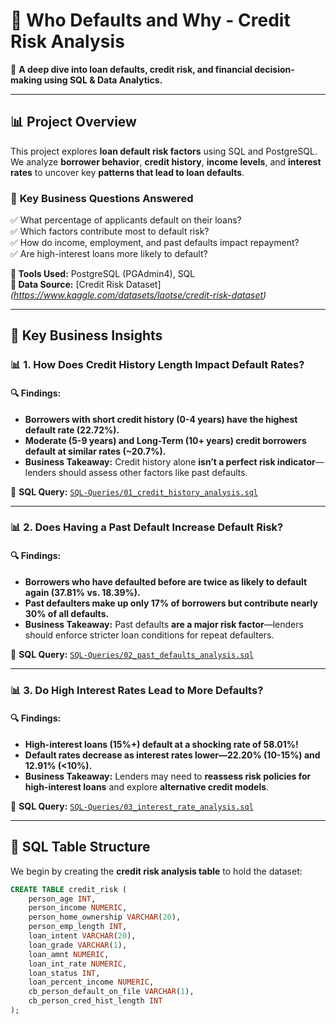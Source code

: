 # 📌 Who Defaults and Why - Credit Risk Analysis

🚀 **A deep dive into loan defaults, credit risk, and financial decision-making using SQL & Data Analytics.**  

---

## 📊 Project Overview
This project explores **loan default risk factors** using SQL and PostgreSQL.  
We analyze **borrower behavior**, **credit history**, **income levels**, and **interest rates** to uncover key **patterns that lead to loan defaults**.  

### 🔹 **Key Business Questions Answered**
✅ What percentage of applicants default on their loans?  
✅ Which factors contribute most to default risk?  
✅ How do income, employment, and past defaults impact repayment?  
✅ Are high-interest loans more likely to default?  

**📌 Tools Used:** PostgreSQL (PGAdmin4), SQL  
**📌 Data Source:** [Credit Risk Dataset] *(https://www.kaggle.com/datasets/laotse/credit-risk-dataset)*

---

## 📌 Key Business Insights

### **📊 1. How Does Credit History Length Impact Default Rates?**
#### 🔍 Findings:
- **Borrowers with short credit history (0-4 years) have the highest default rate (22.72%).**  
- **Moderate (5-9 years) and Long-Term (10+ years) credit borrowers default at similar rates (~20.7%).**  
- **Business Takeaway:** Credit history alone **isn’t a perfect risk indicator**—lenders should assess other factors like past defaults.  

📜 **SQL Query:** [`SQL-Queries/01_credit_history_analysis.sql`](SQL-Queries/01_credit_history_analysis.sql)  

---

### **📊 2. Does Having a Past Default Increase Default Risk?**
#### 🔍 Findings:
- **Borrowers who have defaulted before are twice as likely to default again (37.81% vs. 18.39%).**  
- **Past defaulters make up only 17% of borrowers but contribute nearly 30% of all defaults.**  
- **Business Takeaway:** Past defaults **are a major risk factor**—lenders should enforce stricter loan conditions for repeat defaulters.  

📜 **SQL Query:** [`SQL-Queries/02_past_defaults_analysis.sql`](SQL-Queries/02_past_defaults_analysis.sql)  

---

### **📊 3. Do High Interest Rates Lead to More Defaults?**
#### 🔍 Findings:
- **High-interest loans (15%+) default at a shocking rate of 58.01%!**  
- **Default rates decrease as interest rates lower—22.20% (10-15%) and 12.91% (<10%).**  
- **Business Takeaway:** Lenders may need to **reassess risk policies for high-interest loans** and explore **alternative credit models**.  

📜 **SQL Query:** [`SQL-Queries/03_interest_rate_analysis.sql`](SQL-Queries/03_interest_rate_analysis.sql)  

---

## 📌 SQL Table Structure
We begin by creating the **credit risk analysis table** to hold the dataset:

```sql
CREATE TABLE credit_risk (
    person_age INT,
    person_income NUMERIC,
    person_home_ownership VARCHAR(20),
    person_emp_length INT,
    loan_intent VARCHAR(20),
    loan_grade VARCHAR(1),
    loan_amnt NUMERIC,
    loan_int_rate NUMERIC,
    loan_status INT,
    loan_percent_income NUMERIC,
    cb_person_default_on_file VARCHAR(1),
    cb_person_cred_hist_length INT
);
